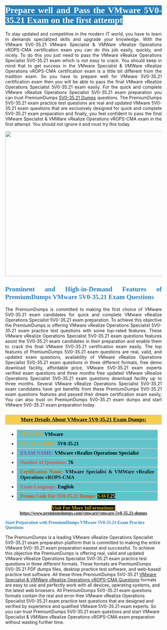 <h1 style="text-align: justify;"><span style="color:#ffffff;"><span style="font-family:Georgia,serif;"><strong><span style="background-color:#2980b9;">Prepare well and Pass the VMware 5V0-35.21 Exam on the first attempt</span></strong></span></span></h1>

<p style="text-align: justify;">To stay updated and competitive in the modern IT world, you have to learn in demands specialized skills and upgrade your knowledge. With the VMware 5V0-35.21 VMware Specialist & VMWare vRealize Operations vROPS-CMA certification exam you can do this job easily, quickly, and nicely. To do this you just need to pass the VMware vRealize Operations Specialist 5V0-35.21 exam which is not easy to crack. You should keep in mind that to get success in the VMware Specialist & VMWare vRealize Operations vROPS-CMA certification exam is a little bit different from the tradition exam. So you have to prepare well for VMware 5V0-35.21 certification exam then you will be able to pass the final VMware vRealize Operations Specialist 5V0-35.21 exam easily. For the quick and complete VMware vRealize Operations Specialist 5V0-35.21 exam preparation you can trust PremiumDumps <a href="https://www.premiumdumps.com/vmware/vmware-5v0-35.21-dumps">5V0-35.21 Dumps</a> questions. The PremiumDumps 5V0-35.21 exam practice test questions are real and updated VMware 5V0-35.21 exam questions that are exclusively designed for quick and complete 5V0-35.21 exam preparation and finally, you feel confident to pass the final VMware Specialist & VMWare vRealize Operations vROPS-CMA exam in the first attempt. You should not ignore it and must try this today.</p>

<p style="text-align: center;"><a href="https://www.premiumdumps.com/vmware/vmware-5v0-35.21-dumps"><img alt="" src="https://i.imgur.com/KJGzbJ2.jpeg" style="width: 700px; height: 465px;" /></a></p>

<h2 style="text-align: justify;"><span style="color:#2980b9;"><span style="font-family:Georgia,serif;"><strong>Prominent and High-in-Demand Features of PremiumDumps VMware 5V0-35.21 Exam Questions</strong></span></span></h2>

<p style="text-align: justify;">The PremiumDumps is committed to making the first choice of VMware 5V0-35.21 exam candidates for quick and complete VMware vRealize Operations Specialist 5V0-35.21 exam preparation. To achieve this objective the PremiumDumps is offering VMware vRealize Operations Specialist 5V0-35.21 exam practice test questions with some top-rated features. These VMware vRealize Operations Specialist 5V0-35.21 exam questions features assist the 5V0-35.21 exam candidates in their preparation and enable them to crack the final VMware 5V0-35.21 certification exam easily. The top features of PremiumDumps 5V0-35.21 exam questions are real, valid, and updated exam questions, availability of VMware vRealize Operations Specialist 5V0-35.21 exam questions in three different formats, free demo download facility, affordable price, VMware 5V0-35.21 exam experts verified exam questions and three months free updated VMware vRealize Operations Specialist 5V0-35.21 exam questions download facility up to three months. Several VMware vRealize Operations Specialist 5V0-35.21 exam candidates have got benefits from these PremiumDumps 5V0-35.21 exam questions features and passed their dream certification exam easily, You can also trust on PremiumDumps 5V0-35.21 exam dumps and start VMware 5V0-35.21 exam preparation today.</p>

<h3 style="background: #f7ce50; border: 1px solid rgb(204, 204, 204); padding: 5px 10px; text-align: center;"><span style="font-family:Georgia,serif;"><u><u><span style="color:#000000;"><span style="font-size:11pt"><span style="line-height:normal"><b><span style="font-size:13.0pt"><span cambria="">More Details About VMware 5V0-35.21 Exam Dumps:</span></span></b></span></span></span></u></u></span></h3>

<ul>
	<li style="margin:0cm 10pt">
	<div style="background:#61c4cd; border: 1px solid rgb(204, 204, 204); padding: 5px 10px; text-align: justify;"><span style="font-family:Georgia,serif;"><span style="font-size:11pt"><span style="line-height:normal"><b><span style="font-size:12.0pt"><span new="" roman="" times=""><span style="color:#f39c12;">VENDOR:</span> <span style="color:#000000;">VMware</span></span></span></b></span></span></span></div>
	</li>
	<li style="margin:0cm 10pt">
	<div style="background: #61c4cd; border: 1px solid rgb(204, 204, 204); padding: 5px 10px; text-align: justify;"><span style="font-family:Georgia,serif;"><span style="font-size:11pt"><span style="line-height:normal"><b><span style="font-size:12.0pt"><span new="" roman="" times=""><span style="color:#f39c12;">EXAM CCODE:</span> <span style="color:#000000;">5V0-35.21</span></span></span></b></span></span></span></div>
	</li>
	<li style="margin:0cm 10pt">
	<div style="background: #61c4cd; border: 1px solid rgb(204, 204, 204); padding: 5px 10px; text-align: justify;"><span style="font-family:Georgia,serif;"><span style="font-size:11pt"><span style="line-height:normal"><b><span style="font-size:12.0pt"><span new="" roman="" times=""><span style="color:#8e44ad;">EXAM NAME:</span> <span style="color:#000000;">VMware vRealize Operations Specialist</span></span></span></b></span></span></span></div>
	</li>
	<li style="margin:0cm 10pt">
	<div style="background: #61c4cd; border: 1px solid rgb(204, 204, 204); padding: 5px 10px;"><span style="font-family:Georgia,serif;"><span style="font-size:11pt"><span style="line-height:normal"><b><span style="font-size:12.0pt"><span new="" roman="" times=""><span style="color:#e74c3c;">Number of Questions:</span><span style="color:#000000;"><span style="color:#f1c40f;"> </span>76</span></span></span></b></span></span></span></div>
	</li>
	<li style="margin:0cm 10pt">
	<div style="background: #61c4cd; border: 1px solid rgb(204, 204, 204); padding: 5px 10px; text-align: justify;"><span style="font-family:Georgia,serif;"><span style="font-size:11pt"><span style="line-height:normal"><b><span style="font-size:12.0pt"><span new="" roman="" times=""><span style="color:#d35400;">Certification Name:</span> VMware Specialist & VMWare vRealize Operations vROPS-CMA</span></span></b></span></span></span></div>
	</li>
	<li style="margin:0cm 10pt">
	<div style="background: #61c4cd; border: 1px solid rgb(204, 204, 204); padding: 5px 10px; text-align: justify;"><span style="font-family:Georgia,serif;"><span style="font-size:11pt"><span style="line-height:normal"><b><span style="font-size:12.0pt"><span new="" roman="" times=""><span style="color:#e74c3c;">Exam Language:</span> <span style="color:#000000;">English</span></span></span></b></span></span></span></div>
	</li>
	<li style="margin:0cm 10pt">
	<div style="background: #61c4cd; border: 1px solid rgb(204, 204, 204); padding: 5px 10px;"><span style="font-family:Georgia,serif;"><span style="font-size:11pt"><span style="line-height:normal"><b><span style="font-size:12.0pt"><span new="" roman="" times=""><span style="color:#d35400;">Promo Code For 5V0-35.21 Dumps:</span><span style="color:#f1c40f;"> <span style="background-color:#000000;">SAVE</span></span><span style="color:#ffffff;"><span style="background-color:#000000;">25</span></span></span></span></b></span></span></span></div>
	</li>
</ul>

<p style="text-align: center;"><span style="font-family:Georgia,serif;"><strong><span style="font-size:16px;"><span style="color:#f1c40f;"><span style="background-color:#000000;">Visit For More InFormations:</span></span></span> <a href="https://www.premiumdumps.com/vmware/vmware-5v0-35.21-dumps">https://www.premiumdumps.com/vmware/vmware-5v0-35.21-dumps</a></strong></span></p>

<p><span style="color:#2980b9;"><span style="font-family:Georgia,serif;"><strong><strong><strong>Start Preparation with PremiumDumps VMware 5V0-35.21 Exam Practice Questions</strong></strong></strong></span></span></p>

<p>The PremiumDumps is a leading VMware vRealize Operations Specialist 5V0-35.21 exam preparation platform that is committed to making the entire VMware 5V0-35.21 exam preparation easiest and successful. To achieve this objective the PremiumDumps is offering real, valid and updated VMware vRealize Operations Specialist 5V0-35.21 exam practice test questions in three different formats. These formats are PremiumDumps 5V0-35.21 PDF dumps files, desktop practice test software, and web-based practice test software. All these three PremiumDumps 5V0-35.21 <a href="https://www.premiumdumps.com/vmware/vmware-specialist-dumps">VMware Specialist & VMWare vRealize Operations vROPS-CMA Questions</a> formats are easy to use and perfectly work with all devices, operating systems, and the latest web browsers. All PremiumDumps 5V0-35.21 exam questions formats contain the real and error-free VMware vRealize Operations Specialist 5V0-35.21 exam practice test questions that are designed and verified by experience and qualified VMware 5V0-35.21 exam experts. So you can trust PremiumDumps 5V0-35.21 exam questions and start VMware Specialist & VMWare vRealize Operations vROPS-CMA exam preparation without wasting further time.</p>

